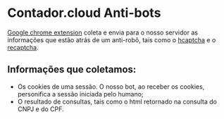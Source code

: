 # Contador.cloud Anti-bots

[Google chrome extension](https://contador.cloud) coleta e envia para o nosso servidor as
informações que estão atrás de um anti-robô, tais como o [hcaptcha](https://www.hcaptcha.com)
e o [recaptcha](https://www.google.com/recaptcha).

## Informações que coletamos:
- Os cookies de uma sessão. O nosso bot, ao receber os cookies, personifica a sessão iniciada pelo humano;
- O resultado de consultas, tais como o html retornado na consulta do CNPJ e do CPF.
